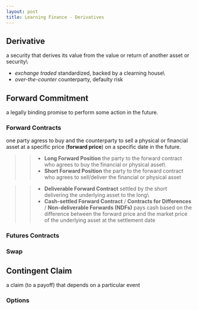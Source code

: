 ```yaml
---
layout: post
title: Learning Finance - Derivatives
---
```


## **Derivative**  
a security that derives its value from the value or return of another asset or security\
+ *exchange traded*   standardized, backed by a clearning house\
+ *over-the-counter*   counterparty, defaulty risk


## **Forward Commitment** 
a legally binding promise to perform some action in the future.

### Forward Contracts
one party agress to buy and the counterparty to sell a physical or financial asset at a specific price (**forward price**) on a specific date in the future.

>> + **Long Forward Position** the party to the forward contract who agrees to buy the financial or physical asset\
>> + **Short Forward Position** the party to the forward contract who agrees to sell/deliver the financial or physical asset

>> + **Deliverable Forward Contract** settled by the short delivering the underlying asset to the long\
>> + **Cash-settled Forward Contract** / **Contracts for Differences** / **Non-deliverable Forwards (NDFs)** pays cash based on the difference between the forward price and the market price of the underlying asset at the settlement date

### Futures Contracts

### Swap

## Contingent Claim
a claim (to a payoff) that depends on a particular event

### Options

